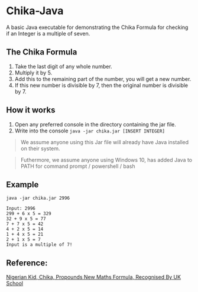 # Chika-Java
A basic Java executable for demonstrating the Chika Formula for checking if an Integer is a multiple of seven.

## The Chika Formula
1.  Take the last digit of any whole number.
2.  Multiply it by 5.
3.  Add this to the remaining part of the number, you will get a new number.
4.  If this new number is divisible by 7, then the original number is divisible by 7.

## How it works
1.  Open any preferred console in the directory containing the jar file.
2.  Write into the console `java -jar chika.jar [INSERT INTEGER]`
>  We assume anyone using this Jar file will already have Java installed on their system.

>  Futhermore, we assume anyone using Windows 10, has added Java to PATH for command prompt / powershell / bash

## Example
```
java -jar chika.jar 2996

Input: 2996
299 + 6 x 5 = 329
32 + 9 x 5 = 77
7 + 7 x 5 = 42
4 + 2 x 5 = 14
1 + 4 x 5 = 21
2 + 1 x 5 = 7
Input is a multiple of 7!
```

## Reference:
[Nigerian Kid, Chika, Propounds New Maths Formula, Recognised By UK School](https://allafrica.com/stories/201911130037.html "Nigerian Kid, Chika, Propounds New Maths Formula, Recognised By UK School")
